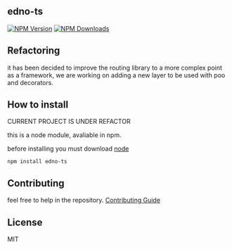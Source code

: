 ## edno-ts

[![NPM Version][npm-image]][npm-url]
[![NPM Downloads][downloads-image]][downloads-url]

## Refactoring

it has been decided to improve the routing library to a more complex point as a framework, we are working on adding a
new layer to be used with poo and decorators.

## How to install

CURRENT PROJECT IS UNDER REFACTOR

this is a node module, avaliable in npm.

before installing you must download [node](https://nodejs.org/es/)

    npm install edno-ts

## Contributing

feel free to help in the repository.
[Contributing Guide](https://github.com/Blopaa/Edno#CONTRIBUTING.md)

## License

MIT

[npm-url]: https://npmjs.org/package/edno-ts

[npm-image]: https://img.shields.io/npm/v/edno-ts.svg

[downloads-image]: https://img.shields.io/npm/dm/edno-ts.svg

[downloads-url]: https://npmcharts.com/compare/edno-ts?minimal=true